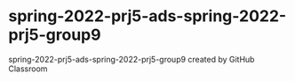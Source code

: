# spring-2022-prj5-ads-spring-2022-prj5-group9
spring-2022-prj5-ads-spring-2022-prj5-group9 created by GitHub Classroom

